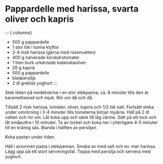 # Pappardelle med harissa, svarta oliver och kapris

::: {.columns}

- 500 g pappardelle
-   1 stor lök i tunna klyftor
-   2-4 msk harissa (gärna med rosenvatten)
-   400 g halverade körsbärstomater
-   1 liten burk urkärnade kalamataoliver
-   20 g kapris
-   500 g pappardelle
-   bladpersilja
-   2 dl grekisk yoghurt
:::

Stek löken på medelvärme i en stor stekpanna, ca. 8 minuter tills den är
karamelliserad och mjuk. Rör om då och då.

Tillsätt 2 msk harissa, tomater, oliver, kapris och 1/2 tsk salt.
Fortsätt steka under omrörning i 3-4 minuter tills tomaterna börjar
mjukna. Häll på 2 dl vatten och rör om. Låt koka upp och sänk till låg
värme. Sätt på ett lock och låt småputtra i 10 minuter. Ta av locket och
koka ner i ytterligare 4-5 minuter till en krämig sås. Blanda i hälften
av persiljan.

Koka pastan under tiden.

Häll i avrunnen pasta i stekpannan. Smaka av med salt och ev. mer
harissa. Lägg upp på ett stort serveringsfat. Toppa med persilja och
servera med yoghurt.
